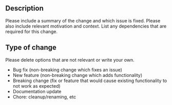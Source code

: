 ## Description
Please include a summary of the change and which issue is fixed. Please also include relevant motivation and context. List any dependencies that are required for this change.
## Type of change
Please delete options that are not relevant or write your own.
- Bug fix (non-breaking change which fixes an issue)
- New feature (non-breaking change which adds functionality)
- Breaking change (fix or feature that would cause existing functionality to not work as expected)
- Documentation update
- Chore: cleanup/renaming, etc
